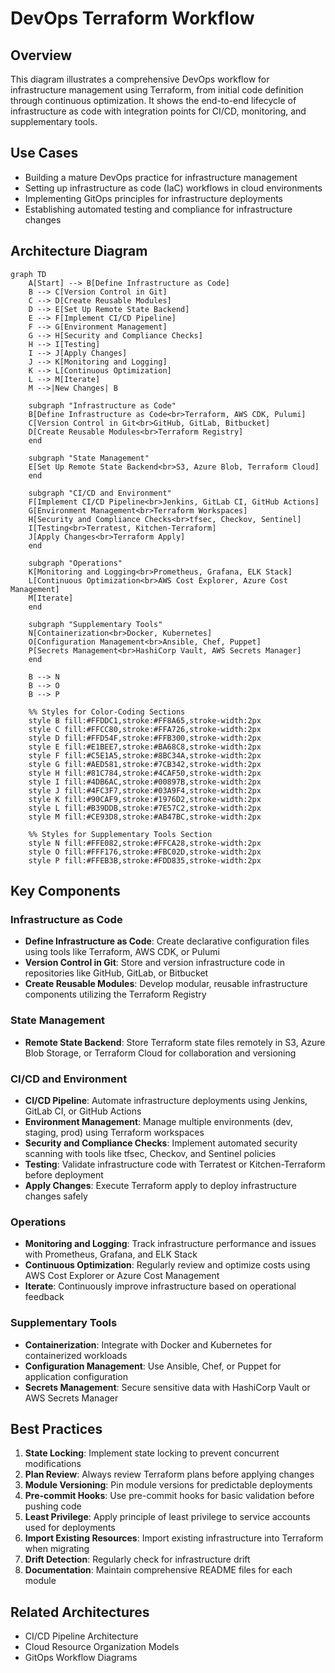 # DevOps Terraform Workflow

## Overview
This diagram illustrates a comprehensive DevOps workflow for infrastructure management using Terraform, from initial code definition through continuous optimization. It shows the end-to-end lifecycle of infrastructure as code with integration points for CI/CD, monitoring, and supplementary tools.

## Use Cases
- Building a mature DevOps practice for infrastructure management
- Setting up infrastructure as code (IaC) workflows in cloud environments
- Implementing GitOps principles for infrastructure deployments
- Establishing automated testing and compliance for infrastructure changes

## Architecture Diagram

```mermaid
graph TD
    A[Start] --> B[Define Infrastructure as Code]
    B --> C[Version Control in Git]
    C --> D[Create Reusable Modules]
    D --> E[Set Up Remote State Backend]
    E --> F[Implement CI/CD Pipeline]
    F --> G[Environment Management]
    G --> H[Security and Compliance Checks]
    H --> I[Testing]
    I --> J[Apply Changes]
    J --> K[Monitoring and Logging]
    K --> L[Continuous Optimization]
    L --> M[Iterate]
    M -->|New Changes| B

    subgraph "Infrastructure as Code"
    B[Define Infrastructure as Code<br>Terraform, AWS CDK, Pulumi]
    C[Version Control in Git<br>GitHub, GitLab, Bitbucket]
    D[Create Reusable Modules<br>Terraform Registry]
    end

    subgraph "State Management"
    E[Set Up Remote State Backend<br>S3, Azure Blob, Terraform Cloud]
    end

    subgraph "CI/CD and Environment"
    F[Implement CI/CD Pipeline<br>Jenkins, GitLab CI, GitHub Actions]
    G[Environment Management<br>Terraform Workspaces]
    H[Security and Compliance Checks<br>tfsec, Checkov, Sentinel]
    I[Testing<br>Terratest, Kitchen-Terraform]
    J[Apply Changes<br>Terraform Apply]
    end

    subgraph "Operations"
    K[Monitoring and Logging<br>Prometheus, Grafana, ELK Stack]
    L[Continuous Optimization<br>AWS Cost Explorer, Azure Cost Management]
    M[Iterate]
    end

    subgraph "Supplementary Tools"
    N[Containerization<br>Docker, Kubernetes]
    O[Configuration Management<br>Ansible, Chef, Puppet]
    P[Secrets Management<br>HashiCorp Vault, AWS Secrets Manager]
    end

    B --> N
    B --> O
    B --> P

    %% Styles for Color-Coding Sections
    style B fill:#FFDDC1,stroke:#FF8A65,stroke-width:2px
    style C fill:#FFCC80,stroke:#FFA726,stroke-width:2px
    style D fill:#FFD54F,stroke:#FFB300,stroke-width:2px
    style E fill:#E1BEE7,stroke:#BA68C8,stroke-width:2px
    style F fill:#C5E1A5,stroke:#8BC34A,stroke-width:2px
    style G fill:#AED581,stroke:#7CB342,stroke-width:2px
    style H fill:#81C784,stroke:#4CAF50,stroke-width:2px
    style I fill:#4DB6AC,stroke:#00897B,stroke-width:2px
    style J fill:#4FC3F7,stroke:#03A9F4,stroke-width:2px
    style K fill:#90CAF9,stroke:#1976D2,stroke-width:2px
    style L fill:#B39DDB,stroke:#7E57C2,stroke-width:2px
    style M fill:#CE93D8,stroke:#AB47BC,stroke-width:2px

    %% Styles for Supplementary Tools Section
    style N fill:#FFE082,stroke:#FFCA28,stroke-width:2px
    style O fill:#FFF176,stroke:#FBC02D,stroke-width:2px
    style P fill:#FFEB3B,stroke:#FDD835,stroke-width:2px
```

## Key Components

### Infrastructure as Code
- **Define Infrastructure as Code**: Create declarative configuration files using tools like Terraform, AWS CDK, or Pulumi
- **Version Control in Git**: Store and version infrastructure code in repositories like GitHub, GitLab, or Bitbucket
- **Create Reusable Modules**: Develop modular, reusable infrastructure components utilizing the Terraform Registry

### State Management
- **Remote State Backend**: Store Terraform state files remotely in S3, Azure Blob Storage, or Terraform Cloud for collaboration and versioning

### CI/CD and Environment
- **CI/CD Pipeline**: Automate infrastructure deployments using Jenkins, GitLab CI, or GitHub Actions
- **Environment Management**: Manage multiple environments (dev, staging, prod) using Terraform workspaces
- **Security and Compliance Checks**: Implement automated security scanning with tools like tfsec, Checkov, and Sentinel policies
- **Testing**: Validate infrastructure code with Terratest or Kitchen-Terraform before deployment
- **Apply Changes**: Execute Terraform apply to deploy infrastructure changes safely

### Operations
- **Monitoring and Logging**: Track infrastructure performance and issues with Prometheus, Grafana, and ELK Stack
- **Continuous Optimization**: Regularly review and optimize costs using AWS Cost Explorer or Azure Cost Management
- **Iterate**: Continuously improve infrastructure based on operational feedback

### Supplementary Tools
- **Containerization**: Integrate with Docker and Kubernetes for containerized workloads
- **Configuration Management**: Use Ansible, Chef, or Puppet for application configuration
- **Secrets Management**: Secure sensitive data with HashiCorp Vault or AWS Secrets Manager

## Best Practices
1. **State Locking**: Implement state locking to prevent concurrent modifications
2. **Plan Review**: Always review Terraform plans before applying changes
3. **Module Versioning**: Pin module versions for predictable deployments
4. **Pre-commit Hooks**: Use pre-commit hooks for basic validation before pushing code
5. **Least Privilege**: Apply principle of least privilege to service accounts used for deployments
6. **Import Existing Resources**: Import existing infrastructure into Terraform when migrating
7. **Drift Detection**: Regularly check for infrastructure drift
8. **Documentation**: Maintain comprehensive README files for each module

## Related Architectures
- CI/CD Pipeline Architecture
- Cloud Resource Organization Models
- GitOps Workflow Diagrams